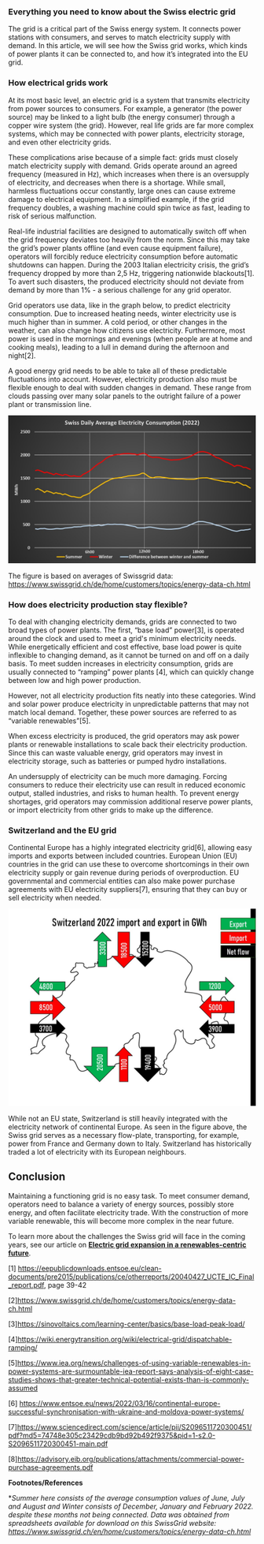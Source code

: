 ### Everything you need to know about the Swiss electric grid

The grid is a critical part of the Swiss energy system. It connects power stations with consumers, and serves to match electricity supply with demand. In this article, we will see how the Swiss grid works, which kinds of power plants it can be connected to, and how it’s integrated into the EU grid.

### **How electrical grids work**

At its most basic level, an electric grid is a system that transmits electricity from power sources to consumers. For example, a generator (the power source) may be linked to a light bulb (the energy consumer) through a copper wire system (the grid). However, real life grids are far more complex systems, which may be connected with power plants, electricity storage, and even other electricity grids.

These complications arise because of a simple fact: grids must closely match electricity supply with demand. Grids operate around an agreed frequency (measured in Hz), which increases when there is an oversupply of electricity, and decreases when there is a shortage. While small, harmless fluctuations occur constantly, large ones can cause extreme damage to electrical equipment. In a simplified example, if the grid frequency doubles, a washing machine could spin twice as fast, leading to risk of serious malfunction.

Real-life industrial facilities are designed to automatically switch off when the grid frequency deviates too heavily from the norm. Since this may take the grid’s power plants offline (and even cause equipment failure), operators will forcibly reduce electricity consumption before automatic shutdowns can happen. During the 2003 Italian electricity crisis, the grid’s frequency dropped by more than 2,5 Hz, triggering nationwide blackouts[1]. To avert such disasters, the produced electricity should not deviate from demand by more than 1% - a serious challenge for any grid operator.

Grid operators use data, like in the graph below, to predict electricity consumption. Due to increased heating needs, winter electricity use is much higher than in summer. A cold period, or other changes in the weather, can also change how citizens use electricity. Furthermore, most power is used in the mornings and evenings (when people are at home and cooking meals), leading to a lull in demand during the afternoon and night[2].

A good energy grid needs to be able to take all of these predictable fluctuations into account. However, electricity production also must be flexible enough to deal with sudden changes in demand. These range from clouds passing over many solar panels to the outright failure of a power plant or transmission line.

![alt text](<../Images/04_/Daily average consumption (2022).jpeg>)

The figure is based on averages of Swissgrid data: https://www.swissgrid.ch/de/home/customers/topics/energy-data-ch.html

### How does electricity production stay flexible?

To deal with changing electricity demands, grids are connected to two broad types of power plants. The first, “base load” power[3], is operated around the clock and used to meet a grid's minimum electricity needs. While energetically efficient and cost effective, base load power is quite inflexible to changing demand, as it cannot be turned on and off on a daily basis. To meet sudden increases in electricity consumption, grids are usually connected to “ramping” power plants [4], which can quickly change between low and high power production.

However, not all electricity production fits neatly into these categories. Wind and solar power produce electricity in unpredictable patterns that may not match local demand. Together, these power sources are referred to as “variable renewables”[5].

When excess electricity is produced, the grid operators may ask power plants or renewable installations to scale back their electricity production. Since this can waste valuable energy, grid operators may invest in electricity storage, such as batteries or pumped hydro installations.

An undersupply of electricity can be much more damaging. Forcing consumers to reduce their electricity use can result in reduced economic output, stalled industries, and risks to human health. To prevent energy shortages, grid operators may commission additional reserve power plants, or import electricity from other grids to make up the difference.

### **Switzerland and the EU grid**

Continental Europe has a highly integrated electricity grid[6], allowing easy imports and exports between included countries. European Union (EU) countries in the grid can use these to overcome shortcomings in their own electricity supply or gain revenue during periods of overproduction. EU governmental and commercial entities can also make power purchase agreements with EU electricity suppliers[7], ensuring that they can buy or sell electricity when needed.

![alt text](<../Images/04_/Net Imports and exports.jpeg>)

While not an EU state, Switzerland is still heavily integrated with the electricity network of continental Europe. As seen in the figure above, the Swiss grid serves as a necessary flow-plate, transporting, for example, power from France and Germany down to Italy. Switzerland has historically traded a lot of electricity with its European neighbours.

## **Conclusion**

Maintaining a functioning grid is no easy task. To meet consumer demand, operators need to balance a variety of energy sources, possibly store energy, and often facilitate electricity trade. With the construction of more variable renewable, this will become more complex in the near future.

To learn more about the challenges the Swiss grid will face in the coming years, see our article on [**Electric grid expansion in a renewables-centric future**](https://www.notion.so/Electric-grid-expansion-in-a-renewables-centric-future-d676222bf8d0432e92b2c15de43cf2b9?pvs=21).

[1] https://eepublicdownloads.entsoe.eu/clean-documents/pre2015/publications/ce/otherreports/20040427_UCTE_IC_Final_report.pdf, page 39-42

[2]https://www.swissgrid.ch/de/home/customers/topics/energy-data-ch.html

[3]https://sinovoltaics.com/learning-center/basics/base-load-peak-load/

[4]https://wiki.energytransition.org/wiki/electrical-grid/dispatchable-ramping/

[5]https://www.iea.org/news/challenges-of-using-variable-renewables-in-power-systems-are-surmountable-iea-report-says-analysis-of-eight-case-studies-shows-that-greater-technical-potential-exists-than-is-commonly-assumed

[6] https://www.entsoe.eu/news/2022/03/16/continental-europe-successful-synchronisation-with-ukraine-and-moldova-power-systems/

[7]https://www.sciencedirect.com/science/article/pii/S2096511720300451/pdf?md5=74748e305c23429cdb9bd92b492f9375&pid=1-s2.0-S2096511720300451-main.pdf

[8]https://advisory.eib.org/publications/attachments/commercial-power-purchase-agreements.pdf

**Footnotes/References**

**Summer here consists of the average consumption values of June, July and August and Winter consists of December, January and February 2022. despite these months not being connected. Data was obtained from spreadsheets available for download on this SwissGrid website: https://www.swissgrid.ch/en/home/customers/topics/energy-data-ch.html*